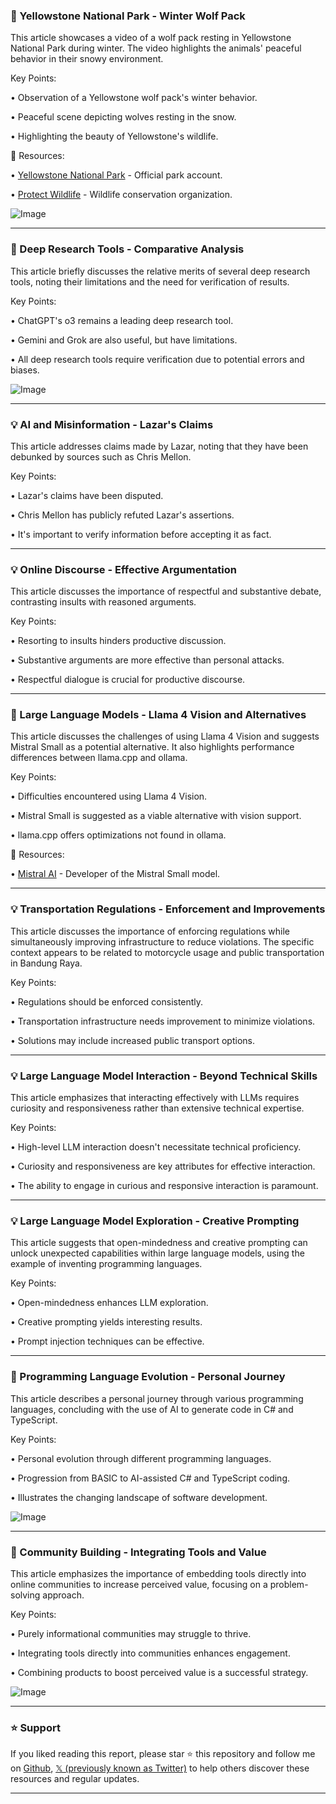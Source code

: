 ### 🐺 Yellowstone National Park - Winter Wolf Pack

This article showcases a video of a wolf pack resting in Yellowstone National Park during winter.  The video highlights the animals' peaceful behavior in their snowy environment.

Key Points:

• Observation of a Yellowstone wolf pack's winter behavior.


• Peaceful scene depicting wolves resting in the snow.


• Highlighting the beauty of Yellowstone's wildlife.


🔗 Resources:

• [Yellowstone National Park](https://x.com/YellowstoneNPS) - Official park account.

• [Protect Wildlife](https://x.com/Protect_Wldlife) - Wildlife conservation organization.

![Image](https://pbs.twimg.com/amplify_video_thumb/1918411411048296448/img/f4juCsOuKoiGguFh.jpg)


---
### 🤖 Deep Research Tools - Comparative Analysis

This article briefly discusses the relative merits of several deep research tools, noting their limitations and the need for verification of results.

Key Points:

• ChatGPT's o3 remains a leading deep research tool.


• Gemini and Grok are also useful, but have limitations.


• All deep research tools require verification due to potential errors and biases.


![Image](https://pbs.twimg.com/media/GqCYW51bsAE6oVG?format=jpg&name=small)


---
### 💡 AI and Misinformation - Lazar's Claims

This article addresses claims made by Lazar, noting that they have been debunked by sources such as Chris Mellon.

Key Points:

• Lazar's claims have been disputed.


• Chris Mellon has publicly refuted Lazar's assertions.


• It's important to verify information before accepting it as fact.


---
### 💡 Online Discourse - Effective Argumentation

This article discusses the importance of respectful and substantive debate, contrasting insults with reasoned arguments.

Key Points:

• Resorting to insults hinders productive discussion.


•  Substantive arguments are more effective than personal attacks.


•  Respectful dialogue is crucial for productive discourse.


---
### 🚀 Large Language Models -  Llama 4 Vision and Alternatives

This article discusses the challenges of using Llama 4 Vision and suggests Mistral Small as a potential alternative.  It also highlights performance differences between llama.cpp and ollama.

Key Points:

• Difficulties encountered using Llama 4 Vision.


• Mistral Small is suggested as a viable alternative with vision support.


• llama.cpp offers optimizations not found in ollama.



🔗 Resources:

• [Mistral AI](https://x.com/MistralAI) -  Developer of the Mistral Small model.

---
### 💡 Transportation Regulations - Enforcement and Improvements

This article discusses the importance of enforcing regulations while simultaneously improving infrastructure to reduce violations.  The specific context appears to be related to motorcycle usage and public transportation in Bandung Raya.

Key Points:

• Regulations should be enforced consistently.


• Transportation infrastructure needs improvement to minimize violations.


• Solutions may include increased public transport options.


---
### 💡 Large Language Model Interaction -  Beyond Technical Skills

This article emphasizes that interacting effectively with LLMs requires curiosity and responsiveness rather than extensive technical expertise.

Key Points:

• High-level LLM interaction doesn't necessitate technical proficiency.


• Curiosity and responsiveness are key attributes for effective interaction.


• The ability to engage in curious and responsive interaction is paramount.


---
### 💡 Large Language Model Exploration -  Creative Prompting

This article suggests that open-mindedness and creative prompting can unlock unexpected capabilities within large language models, using the example of inventing programming languages.

Key Points:

•  Open-mindedness enhances LLM exploration.


• Creative prompting yields interesting results.


•  Prompt injection techniques can be effective.


---
### 🤖 Programming Language Evolution - Personal Journey

This article describes a personal journey through various programming languages, concluding with the use of AI to generate code in C# and TypeScript.

Key Points:

• Personal evolution through different programming languages.


•  Progression from BASIC to AI-assisted C# and TypeScript coding.


• Illustrates the changing landscape of software development.

![Image](https://pbs.twimg.com/media/GqB5XXnWAAAR9DC?format=jpg&name=small)


---
### 🚀 Community Building -  Integrating Tools and Value

This article emphasizes the importance of embedding tools directly into online communities to increase perceived value, focusing on a problem-solving approach.

Key Points:

• Purely informational communities may struggle to thrive.


• Integrating tools directly into communities enhances engagement.


• Combining products to boost perceived value is a successful strategy.

![Image](https://pbs.twimg.com/media/GqCGt9lXYAARi-q?format=jpg&name=small)


---

### ⭐️ Support

If you liked reading this report, please star ⭐️ this repository and follow me on [Github](https://github.com/Drix10), [𝕏 (previously known as Twitter)](https://x.com/DRIX_10_) to help others discover these resources and regular updates.

---